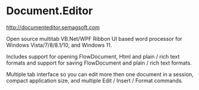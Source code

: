 # Document.Editor
http://documenteditor.semagsoft.com

Open source multitab VB.Net/WPF Ribbon UI based word processor for Windows Vista/7/8/8.1/10, and Windows 11.

Includes support for opening FlowDocument, Html and plain / rich text formats and support for saving FlowDocument and plain / rich text formats.

Multiple tab interface so you can edit more then one document in a session, compact application size, and multiple Edit / Insert / Format commands.
